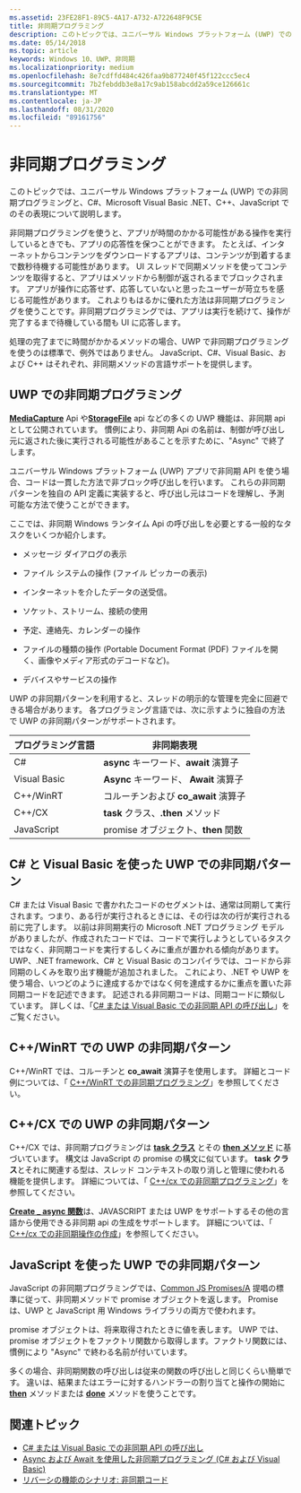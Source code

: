 ```yaml
---
ms.assetid: 23FE28F1-89C5-4A17-A732-A722648F9C5E
title: 非同期プログラミング
description: このトピックでは、ユニバーサル Windows プラットフォーム (UWP) での非同期プログラミングと、C#、Microsoft Visual Basic .NET、C++、JavaScript でのその表現について説明します。
ms.date: 05/14/2018
ms.topic: article
keywords: Windows 10、UWP、非同期
ms.localizationpriority: medium
ms.openlocfilehash: 8e7cdffd484c426faa9b877240f45f122ccc5ec4
ms.sourcegitcommit: 7b2febddb3e8a17c9ab158abcdd2a59ce126661c
ms.translationtype: MT
ms.contentlocale: ja-JP
ms.lasthandoff: 08/31/2020
ms.locfileid: "89161756"
---
```

# <a name="asynchronous-programming"></a>非同期プログラミング
このトピックでは、ユニバーサル Windows プラットフォーム (UWP) での非同期プログラミングと、C#、Microsoft Visual Basic .NET、C++、JavaScript でのその表現について説明します。

非同期プログラミングを使うと、アプリが時間のかかる可能性がある操作を実行しているときでも、アプリの応答性を保つことができます。 たとえば、インターネットからコンテンツをダウンロードするアプリは、コンテンツが到着するまで数秒待機する可能性があります。 UI スレッドで同期メソッドを使ってコンテンツを取得すると、アプリはメソッドから制御が返されるまでブロックされます。 アプリが操作に応答せず、応答していないと思ったユーザーが苛立ちを感じる可能性があります。 これよりもはるかに優れた方法は非同期プログラミングを使うことです。非同期プログラミングでは、アプリは実行を続けて、操作が完了するまで待機している間も UI に応答します。

処理の完了までに時間がかかるメソッドの場合、UWP で非同期プログラミングを使うのは標準で、例外ではありません。 JavaScript、C#、Visual Basic、および C++ はそれぞれ、非同期メソッドの言語サポートを提供します。

## <a name="asynchronous-programming-in-the-uwp"></a>UWP での非同期プログラミング
[**MediaCapture**](/uwp/api/Windows.Media.Capture.MediaCapture) Api や[**StorageFile**](/uwp/api/Windows.Storage.StorageFile) api などの多くの UWP 機能は、非同期 api として公開されています。 慣例により、非同期 Api の名前は、制御が呼び出し元に返された後に実行される可能性があることを示すために、"Async" で終了します。

ユニバーサル Windows プラットフォーム (UWP) アプリで非同期 API を使う場合、コードは一貫した方法で非ブロック呼び出しを行います。 これらの非同期パターンを独自の API 定義に実装すると、呼び出し元はコードを理解し、予測可能な方法で使うことができます。

ここでは、非同期 Windows ランタイム Api の呼び出しを必要とする一般的なタスクをいくつか紹介します。

-   メッセージ ダイアログの表示

-   ファイル システムの操作 (ファイル ピッカーの表示)

-   インターネットを介したデータの送受信。

-   ソケット、ストリーム、接続の使用

-   予定、連絡先、カレンダーの操作

-   ファイルの種類の操作 (Portable Document Format (PDF) ファイルを開く、画像やメディア形式のデコードなど)。

-   デバイスやサービスの操作

UWP の非同期パターンを利用すると、スレッドの明示的な管理を完全に回避できる場合があります。 各プログラミング言語では、次に示すように独自の方法で UWP の非同期パターンがサポートされます。

| プログラミング言語 | 非同期表現           |
|----------------------|---------------------------------------|
| C#                   | **async** キーワード、**await** 演算子 |
| Visual Basic         | **Async** キーワード、 **Await** 演算子 |
| C++/WinRT            | コルーチンおよび **co_await** 演算子  |
| C++/CX               | **task** クラス、**.then** メソッド      |
| JavaScript           | promise オブジェクト、**then** 関数     |

## <a name="asynchronous-patterns-in-uwp-using-c-and-visual-basic"></a>C# と Visual Basic を使った UWP での非同期パターン
C# または Visual Basic で書かれたコードのセグメントは、通常は同期して実行されます。つまり、ある行が実行されるときには、その行は次の行が実行される前に完了します。 以前は非同期実行の Microsoft .NET プログラミング モデルがありましたが、作成されたコードでは、コードで実行しようとしているタスクではなく、非同期コードを実行するしくみに重点が置かれる傾向があります。 UWP、.NET framework、C# と Visual Basic のコンパイラでは、コードから非同期のしくみを取り出す機能が追加されました。 これにより、.NET や UWP を使う場合、いつどのように達成するかではなく何を達成するかに重点を置いた非同期コードを記述できます。 記述される非同期コードは、同期コードに類似しています。 詳しくは、「[C# または Visual Basic での非同期 API の呼び出し](call-asynchronous-apis-in-csharp-or-visual-basic.md)」をご覧ください。

## <a name="asynchronous-patterns-in-uwp-with-cwinrt"></a>C++/WinRT での UWP の非同期パターン
C++/WinRT では、コルーチンと **co_await** 演算子を使用します。 詳細とコード例については、「 [C++/WinRT での非同期プログラミング](../cpp-and-winrt-apis/concurrency.md)」を参照してください。

## <a name="asynchronous-patterns-in-uwp-with-ccx"></a>C++/CX での UWP の非同期パターン
C++/CX では、非同期プログラミングは [**task クラス**](/cpp/parallel/concrt/reference/task-class) とその [**then メソッド**](/cpp/parallel/concrt/reference/task-class?view=vs-2017) に基づいています。 構文は JavaScript の promise の構文に似ています。 **task クラス**とそれに関連する型は、スレッド コンテキストの取り消しと管理に使われる機能を提供します。 詳細については、「 [C++/cx での非同期プログラミング](asynchronous-programming-in-cpp-universal-windows-platform-apps.md)」を参照してください。

[**Create \_ async 関数**](/cpp/parallel/concrt/reference/concurrency-namespace-functions?view=vs-2017)は、JAVASCRIPT または UWP をサポートするその他の言語から使用できる非同期 api の生成をサポートします。 詳細については、「 [C++/cx での非同期操作の作成](/cpp/parallel/concrt/creating-asynchronous-operations-in-cpp-for-windows-store-apps)」を参照してください。

## <a name="asynchronous-patterns-in-uwp-using-javascript"></a>JavaScript を使った UWP での非同期パターン
JavaScript の非同期プログラミングでは、[Common JS Promises/A](https://wiki.commonjs.org/wiki/Promises/A) 提唱の標準に従って、非同期メソッドで promise オブジェクトを返します。 Promise は、UWP と JavaScript 用 Windows ライブラリの両方で使われます。

promise オブジェクトは、将来取得されたときに値を表します。 UWP では、promise オブジェクトをファクトリ関数から取得します。ファクトリ関数には、慣例により "Async" で終わる名前が付いています。

多くの場合、非同期関数の呼び出しは従来の関数の呼び出しと同じくらい簡単です。 違いは、結果またはエラーに対するハンドラーの割り当てと操作の開始に [**then**](/previous-versions/windows/apps/br229728(v=win.10)) メソッドまたは [**done**](/previous-versions/windows/apps/hh701079(v=win.10)) メソッドを使うことです。

## <a name="related-topics"></a>関連トピック
* [C# または Visual Basic での非同期 API の呼び出し](call-asynchronous-apis-in-csharp-or-visual-basic.md)
* [Async および Await を使用した非同期プログラミング (C# および Visual Basic)](/previous-versions/visualstudio/visual-studio-2012/hh191443(v=vs.110))
* [リバーシの機能のシナリオ: 非同期コード](/previous-versions/windows/apps/jj712233(v=win.10))